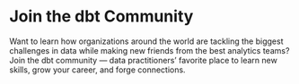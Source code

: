 # Join the dbt Community

Want to learn how organizations around the world are tackling the biggest challenges in data while making new friends from the best analytics teams? Join the dbt community — data practitioners’ favorite place to learn new skills, grow your career, and forge connections.
